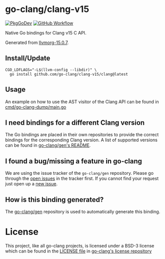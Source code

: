 # go-clang/clang-v15

[![PkgGoDev](https://pkg.go.dev/badge/github.com/go-clang/clang-v15)](https://pkg.go.dev/github.com/go-clang/clang-v15)
[![GitHub Workflow](https://img.shields.io/github/workflow/status/go-clang/clang-v15/Test/main?label=test&logo=github&style=flat-square)](https://github.com/go-clang/clang-v15/actions)

Native Go bindings for Clang v15 C API.

Generated from [llvmorg-15.0.7](https://github.com/llvm/llvm-project/releases/tag/llvmorg-15.0.7).

## Install/Update

```console
CGO_LDFLAGS="-L$(llvm-config --libdir)" \
  go install github.com/go-clang/clang-v15/clang@latest
```

## Usage

An example on how to use the AST visitor of the Clang API can be found in [cmd/go-clang-dump/main.go](cmd/go-clang-dump/main.go)

## I need bindings for a different Clang version

The Go bindings are placed in their own repositories to provide the correct bindings for the corresponding Clang version. A list of supported versions can be found in [go-clang/gen's README](https://github.com/go-clang/gen#where-are-the-bindings).

## I found a bug/missing a feature in go-clang

We are using the issue tracker of the `go-clang/gen` repository. Please go through the [open issues](https://github.com/go-clang/gen/issues) in the tracker first. If you cannot find your request just open up a [new issue](https://github.com/go-clang/gen/issues/new).

## How is this binding generated?

The [go-clang/gen](https://github.com/go-clang/gen) repository is used to automatically generate this binding.

# License

This project, like all go-clang projects, is licensed under a BSD-3 license which can be found in the [LICENSE file](https://github.com/go-clang/license/blob/master/LICENSE) in [go-clang's license repository](https://github.com/go-clang/license)
